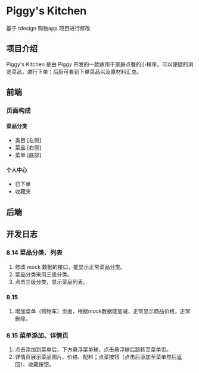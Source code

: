 # Piggy's Kitchen
基于 tdesign 购物app 项目进行修改
## 项目介绍
Piggy's Kitchen 是由 Piggy 开发的一款适用于家庭点餐的小程序。可以便捷的浏览菜品，进行下单；后厨可看到下单菜品以及原材料汇总。

## 前端

### 页面构成
#### 菜品分类
- 类目 [左侧]
- 菜品 [右侧]
- 菜单 [底部]
#### 个人中心
- 已下单
- 收藏夹

## 后端

## 开发日志

### 8.14 菜品分类、列表
1. 修改 mock 数据的接口，能显示正常菜品分类。
2. 菜品分类采用三级分类。
3. 点击三级分类，显示菜品列表。

### 8.15
1. 增加菜单（购物车）页面，根据mock数据能加减，正常显示商品价格，正常删除。
### 8.15 菜单添加、详情页
1. 点击添加到菜单后，下方悬浮菜单球，点击悬浮球后跳转至菜单页。
2. 详情页展示菜品图片、价格、配料；点菜按钮（点击后添加至菜单然后返回）、收藏按钮。





